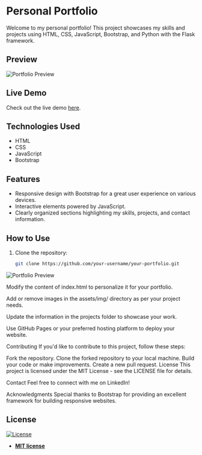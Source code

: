 # Personal Portfolio

Welcome to my personal portfolio! This project showcases my skills and projects using HTML, CSS, JavaScript, Bootstrap, and Python with the Flask framework.

## Preview

![Portfolio Preview](screenshot.png)

## Live Demo

Check out the live demo [here](Shahul16.github.io).

## Technologies Used

- HTML
- CSS
- JavaScript
- Bootstrap

## Features

- Responsive design with Bootstrap for a great user experience on various devices.
- Interactive elements powered by JavaScript.
- Clearly organized sections highlighting my skills, projects, and contact information.

## How to Use

1. Clone the repository:

   ```bash
   git clone https://github.com/your-username/your-portfolio.git
![Portfolio Preview](path/to/preview/image.jpg)

Modify the content of index.html to personalize it for your portfolio.

Add or remove images in the assets/img/ directory as per your project needs.

Update the information in the projects folder to showcase your work.

Use GitHub Pages or your preferred hosting platform to deploy your website.

Contributing
If you'd like to contribute to this project, follow these steps:

Fork the repository.
Clone the forked repository to your local machine.
Build your code or make improvements.
Create a new pull request.
License
This project is licensed under the MIT License - see the LICENSE file for details.

Contact
Feel free to connect with me on LinkedIn!

Acknowledgments
Special thanks to Bootstrap for providing an excellent framework for building responsive websites.

## License
[![License](http://img.shields.io/:license-mit-blue.svg?style=flat-square)](http://badges.mit-license.org)

- **[MIT license](http://opensource.org/licenses/mit-license.php)**

